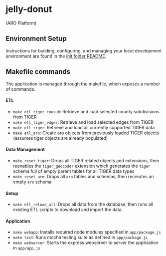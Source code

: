 # jelly-donut
(ARO Platform)


## Environment Setup
Instructions for building, configuring, and managing your local development environment are found in the [init folder README](init/README.md).

## Makefile commands
The application is managed through the makefile, which exposes a number of commands.

#### ETL

 - `make etl_tiger_cousub`: Retrieve and load selected county subdivisions from TIGER
 - `make etl_tiger_edges`: Retrieve and load selected edges from TIGER
 - `make etl_tiger`: Retrieve and load all currently supported TIGER data
 - `make etl_aro`: Create aro objects from previously loaded TIGER objects (assumes tiger objects are already populated)

#### Data Management
 - `make reset_tiger`: Drops all TIGER related objects and extensions, then reenables the `tiger_geocoder` extension which generates the `tiger` schema full of empty parent tables for all TIGER data types
 - `make reset_aro`: Drops all `aro` tables and schemas, then recreates an empty `aro` schema

#### Setup
 - `make etl_reload_all`: Drops all data from the database, then runs all existing ETL scripts to download and import the data.

#### Application
 - `make webapp`: Installs required node modules specified in `app/package.js`
 - `make test`: Runs mocha testing suite as defined in `app/package.js`
 - `make webserver`: Starts the express webserver to server the applciation in `app/app.js`
